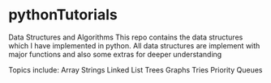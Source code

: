 # pythonTutorials
Data Structures and Algorithms
This repo contains the data structures which I have implemented in python.
All data structures are implement with major functions and also some extras for deeper understanding

Topics include:
Array
Strings
Linked List
Trees
Graphs
Tries
Priority Queues
